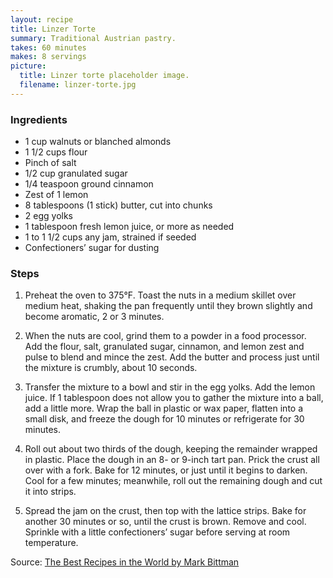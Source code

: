 ```yaml
---
layout: recipe
title: Linzer Torte
summary: Traditional Austrian pastry.
takes: 60 minutes
makes: 8 servings
picture:
  title: Linzer torte placeholder image.
  filename: linzer-torte.jpg
---
```


### Ingredients

- 1 cup walnuts or blanched almonds
- 1 1/2 cups flour
- Pinch of salt
- 1/2 cup granulated sugar
- 1/4 teaspoon ground cinnamon
- Zest of 1 lemon
- 8 tablespoons (1 stick) butter, cut into chunks
- 2 egg yolks
- 1 tablespoon fresh lemon juice, or more as needed
- 1 to 1 1/2 cups any jam, strained if seeded
- Confectioners’ sugar for dusting

### Steps

1. Preheat the oven to 375°F. Toast the nuts in a medium skillet over medium heat, shaking the pan frequently until they brown slightly and become aromatic, 2 or 3 minutes.

2. When the nuts are cool, grind them to a powder in a food processor. Add the flour, salt, granulated sugar, cinnamon, and lemon zest and pulse to blend and mince the zest. Add the butter and process just until the mixture is crumbly, about 10 seconds.

3. Transfer the mixture to a bowl and stir in the egg yolks. Add the lemon juice. If 1 tablespoon does not allow you to gather the mixture into a ball, add a little more. Wrap the ball in plastic or wax paper, flatten into a small disk, and freeze the dough for 10 minutes or refrigerate for 30 minutes.

4. Roll out about two thirds of the dough, keeping the remainder wrapped in plastic. Place the dough in an 8- or 9-inch tart pan. Prick the crust all over with a fork. Bake for 12 minutes, or just until it begins to darken. Cool for a few minutes; meanwhile, roll out the remaining dough and cut it into strips.

5. Spread the jam on the crust, then top with the lattice strips. Bake for another 30 minutes or so, until the crust is brown. Remove and cool. Sprinkle with a little confectioners’ sugar before serving at room temperature.

Source: [The Best Recipes in the World by Mark Bittman](https://www.epicurious.com/recipes/food/views/linzertorte-385733)
